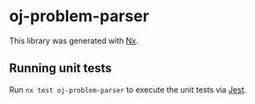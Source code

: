 # oj-problem-parser

This library was generated with [Nx](https://nx.dev).

## Running unit tests

Run `nx test oj-problem-parser` to execute the unit tests via [Jest](https://jestjs.io).
